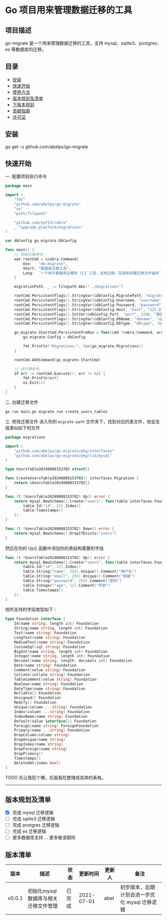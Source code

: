 # Go 项目用来管理数据迁移的工具

## 项目描述
go-migrate 是一个用来管理数据迁移的工具，支持 mysql、sqlite3、postgres、es 等数据库的迁移。

## 目录

- [安装](#安装)
- [快速开始](#快速开始)
- [使用方法](#使用方法)
- [版本规划及清单](#版本规划及清单)
- [下版本规划](#下版本规划)
- [贡献指南](#贡献指南)
- [许可证](#许可证)

## 安装

go get -u github.com/abelpx/go-migrate

## 快速开始

一. 配置项目执行命令

```go
package main

import (
	"fmt"
	"github.com/abelpx/go-migrate"
	"os"
	"path/filepath"

	"github.com/spf13/cobra"
	_ "upgrade_platform/migrations"
)

var dbConfig go_migrate.DbConfig

func main() {
	// 初始化根命令
	var rootCmd = &cobra.Command{
		Use:   "db-migrate",
		Short: "数据库迁移工具",
		Long:  `一个用于数据库迁移的 CLI 工具，支持迁移、回滚和创建迁移文件操作`,
	}

	migrationPath, _ := filepath.Abs("../migrations")

	rootCmd.PersistentFlags().StringVar(&dbConfig.MigratePath, "migrate-path", migrationPath, "迁移文件夹路径")
	rootCmd.PersistentFlags().StringVar(&dbConfig.Username, "username", "root", "数据库用户名")
	rootCmd.PersistentFlags().StringVar(&dbConfig.Password, "password", "", "数据库密码")
	rootCmd.PersistentFlags().StringVar(&dbConfig.Host, "host", "127.0.0.1", "数据库主机")
	rootCmd.PersistentFlags().IntVar(&dbConfig.Port, "port", 3306, "数据库端口")
	rootCmd.PersistentFlags().StringVar(&dbConfig.DbName, "dbname", "upgrade_platform", "数据库名称")
	rootCmd.PersistentFlags().StringVar(&dbConfig.DbType, "dbtype", "mysql", "数据库类型 (mysql, sqlite, postgres, ...)")

	go_migrate.StartCmd.PersistentPreRun = func(cmd *cobra.Command, args []string) {
		go_migrate.Config = dbConfig

		fmt.Println("Migrations:", len(go_migrate.Migrations))
	}

	rootCmd.AddCommand(go_migrate.StartCmd)

	// 执行根命令
	if err := rootCmd.Execute(); err != nil {
		fmt.Println(err)
		os.Exit(1)
	}
}

```

二. 创建迁移文件

```shell
go run main.go migrate run create_users_tables
```

三. 修改迁移文件
进入你的 `migrate-path` 文件夹下，找到对应的表文件，他会生成类似如下的文件
```go
package migrations

import (
	"github.com/abelpx/go-migrate/pkg/interfaces"
	"github.com/abelpx/go-migrate/pkg/lib/mysql"
)

type UsersTable20240808153702 struct{}

func CreateUsersTable20240808153702() interfaces.Migration {
	return &UsersTable20240808153702{}
}

func (t *UsersTable20240808153702) Up() error {
	return mysql.NewSchema().Create("users", func(table interfaces.Foundation) {
		table.Id("id", 22).Index()
		table.Timestamps()
	})
}

func (t *UsersTable20240808153702) Down() error {
	return mysql.NewSchema().DropIfExists("users")
}

```

然后在你的 Up() 函数中添加你的表结构需要的字段
```go
func (t *UsersTable20240808153702) Up() error {
    return mysql.NewSchema().Create("users", func(table interfaces.Foundation) {
        table.Id("id", 22).Index()
        table.String("name", 255).Unique().Comment("用户名")
        table.String("email", 255).Unique().Comment("邮箱")
        table.String("password", 255).Comment("密码")
        table.Integer("age", 11).Comment("年龄")
        table.Timestamps()
    })
}
```
他所支持的字段类型如下：
```go
type Foundation interface {
	Id(name string, length int) Foundation
	String(name string, length int) Foundation
	Text(name string) Foundation
	LongText(name string) Foundation
	MediumText(name string) Foundation
	CustomSql(sql string) Foundation
	BigInt(name string, length int) Foundation
	Integer(name string, length int) Foundation
	Decimal(name string, length, decimals int) Foundation
	Date(name string) Foundation
	Comment(value string) Foundation
	Collate(collate string) Foundation
	TableComment(value string) Foundation
	Boolean(name string) Foundation
	DateTime(name string) Foundation
	Nullable() Foundation
	Unsigned() Foundation
	Modify() Foundation
	Unique(column ...string) Foundation
	Index(column ...string) Foundation
	IndexName(name string) Foundation
	Default(value interface{}) Foundation
	Foreign(name string) ForeignFoundation
	Primary(name ...string) Foundation
	DropColumn(column string)
	DropUnique(name string)
	DropIndex(name string)
	DropForeign(name string)
	DropPrimary()
	Timestamps()
	DeletedAt(index bool)
}
```
TODO 先让我犯个懒，后面我在整理成具体的表格。

--- 
## 版本规划及清单

- [x] 完成 mysql 迁移逻辑
- [ ] 完成 sqlite3 迁移逻辑
- [ ] 完成 postgres 迁移逻辑
- [ ] 完成 es 迁移逻辑
- [ ] 更多数据库支持 ... 更多敬请期待

## 版本清单

| 版本     | 描述                    | 状态  | 更新时间       | 更新人  | 备注                         |
|--------|-----------------------|-----|------------|------|----------------------------|
| v0.0.1 | 初始化mysql 数据库与相关迁移文件管理 | 已完成 | 2021-07-01 | abel | 初步版本，后期计划会进一步优化 mysql 迁移逻辑 |

